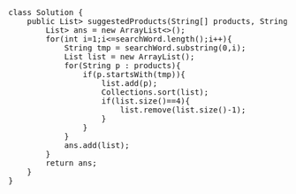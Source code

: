 <pre>
class Solution {
    public List<List<String>> suggestedProducts(String[] products, String searchWord) {
        List<List<String>> ans = new ArrayList<>();
        for(int i=1;i<=searchWord.length();i++){
            String tmp = searchWord.substring(0,i);
            List<String> list = new ArrayList<String>();
            for(String p : products){
                if(p.startsWith(tmp)){
                    list.add(p);
                    Collections.sort(list);
                    if(list.size()==4){
                        list.remove(list.size()-1);
                    }
                }
            }
            ans.add(list);
        }
        return ans;
    }
}
</pre>
